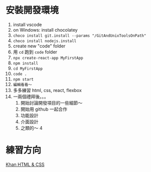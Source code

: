 # 安裝開發環境

1. install vscode
1. on Windows: install chocolatey
1. `choco install git.install --params "/GitAndUnixToolsOnPath"`
1. `choco install nodejs.install`
1. create new "code" folder
1. 用 `cd` 跑到 `code` folder
1. `npx create-react-app MyFirstApp`
1. `npm install`
1. `cd MyFirstApp`
1. `code .`
1. `npm start`
1. `編輯看看～`
1. 多多練習 html, css, react, flexbox
1. 一兩個禮拜後。。。
   1. 開始討論開發項目的一些細節～
   1. 開始用 github 一起合作
   1. 功能設計
   1. 介面設計
   1. 之類的～
4

# 練習方向
[Khan HTML & CSS](https://www.khanacademy.org/computing/computer-programming/html-css)
